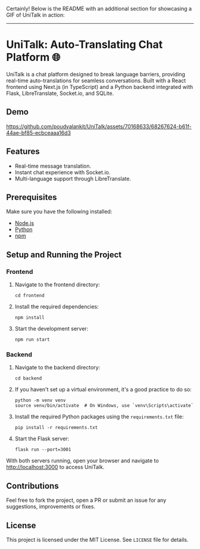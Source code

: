 Certainly! Below is the README with an additional section for showcasing a GIF of UniTalk in action:

---

# UniTalk: Auto-Translating Chat Platform 🌐

UniTalk is a chat platform designed to break language barriers, providing real-time auto-translations for seamless conversations. Built with a React frontend using Next.js (in TypeScript) and a Python backend integrated with Flask, LibreTranslate, Socket.io, and SQLite.

## Demo
https://github.com/poudyalankit/UniTalk/assets/70168633/68267624-b61f-44ae-bf85-ecbceaaa16d3

## Features

- Real-time message translation.
- Instant chat experience with Socket.io.
- Multi-language support through LibreTranslate.

## Prerequisites

Make sure you have the following installed:

- [Node.js](https://nodejs.org/)
- [Python](https://www.python.org/)
- [npm](https://www.npmjs.com/)

## Setup and Running the Project

### Frontend

1. Navigate to the frontend directory:
   ```
   cd frontend
   ```

2. Install the required dependencies:
   ```
   npm install
   ```

3. Start the development server:
   ```
   npm run start
   ```

### Backend

1. Navigate to the backend directory:
   ```
   cd backend
   ```

2. If you haven't set up a virtual environment, it's a good practice to do so:
   ```
   python -m venv venv
   source venv/bin/activate  # On Windows, use `venv\Scripts\activate`
   ```

3. Install the required Python packages using the `requirements.txt` file:
   ```
   pip install -r requirements.txt
   ```

4. Start the Flask server:
   ```
   flask run --port=3001
   ```

With both servers running, open your browser and navigate to [http://localhost:3000](http://localhost:3000) to access UniTalk.

## Contributions

Feel free to fork the project, open a PR or submit an issue for any suggestions, improvements or fixes.

## License

This project is licensed under the MIT License. See `LICENSE` file for details.
